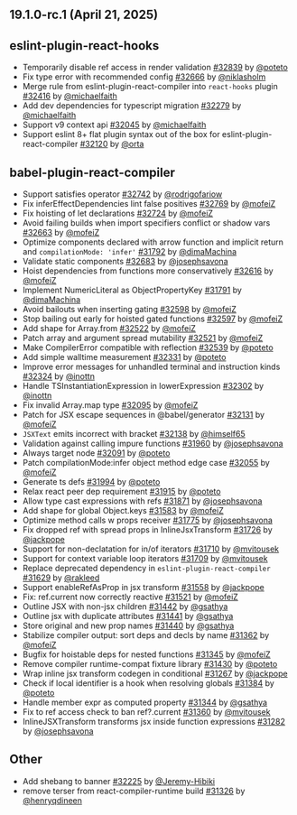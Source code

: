 ## 19.1.0-rc.1 (April 21, 2025)

## eslint-plugin-react-hooks
* Temporarily disable ref access in render validation [#32839](https://github.com/facebook/react/pull/32839) by [@poteto](https://github.com/poteto)
* Fix type error with recommended config [#32666](https://github.com/facebook/react/pull/32666) by [@niklasholm](https://github.com/niklasholm)
* Merge rule from eslint-plugin-react-compiler into `react-hooks` plugin [#32416](https://github.com/facebook/react/pull/32416) by [@michaelfaith](https://github.com/michaelfaith)
* Add dev dependencies for typescript migration [#32279](https://github.com/facebook/react/pull/32279) by [@michaelfaith](https://github.com/michaelfaith)
* Support v9 context api [#32045](https://github.com/facebook/react/pull/32045) by [@michaelfaith](https://github.com/michaelfaith)
* Support eslint 8+ flat plugin syntax out of the box for eslint-plugin-react-compiler [#32120](https://github.com/facebook/react/pull/32120) by [@orta](https://github.com/orta)

## babel-plugin-react-compiler
* Support satisfies operator [#32742](https://github.com/facebook/react/pull/32742) by [@rodrigofariow](https://github.com/rodrigofariow)
* Fix inferEffectDependencies lint false positives [#32769](https://github.com/facebook/react/pull/32769) by [@mofeiZ](https://github.com/mofeiZ)
* Fix hoisting of let declarations [#32724](https://github.com/facebook/react/pull/32724) by [@mofeiZ](https://github.com/mofeiZ)
* Avoid failing builds when import specifiers conflict or shadow vars [#32663](https://github.com/facebook/react/pull/32663) by [@mofeiZ](https://github.com/mofeiZ)
* Optimize components declared with arrow function and implicit return and `compilationMode: 'infer'` [#31792](https://github.com/facebook/react/pull/31792) by [@dimaMachina](https://github.com/dimaMachina)
* Validate static components [#32683](https://github.com/facebook/react/pull/32683) by [@josephsavona](https://github.com/josephsavona)
* Hoist dependencies from functions more conservatively [#32616](https://github.com/facebook/react/pull/32616) by [@mofeiZ](https://github.com/mofeiZ)
* Implement NumericLiteral as ObjectPropertyKey [#31791](https://github.com/facebook/react/pull/31791) by [@dimaMachina](https://github.com/dimaMachina)
* Avoid bailouts when inserting gating [#32598](https://github.com/facebook/react/pull/32598) by [@mofeiZ](https://github.com/mofeiZ)
* Stop bailing out early for hoisted gated functions [#32597](https://github.com/facebook/react/pull/32597) by [@mofeiZ](https://github.com/mofeiZ)
* Add shape for Array.from [#32522](https://github.com/facebook/react/pull/32522) by [@mofeiZ](https://github.com/mofeiZ)
* Patch array and argument spread mutability [#32521](https://github.com/facebook/react/pull/32521) by [@mofeiZ](https://github.com/mofeiZ)
* Make CompilerError compatible with reflection [#32539](https://github.com/facebook/react/pull/32539) by [@poteto](https://github.com/poteto)
* Add simple walltime measurement [#32331](https://github.com/facebook/react/pull/32331) by [@poteto](https://github.com/poteto)
* Improve error messages for unhandled terminal and instruction kinds [#32324](https://github.com/facebook/react/pull/32324) by [@inottn](https://github.com/inottn)
* Handle TSInstantiationExpression in lowerExpression [#32302](https://github.com/facebook/react/pull/32302) by [@inottn](https://github.com/inottn)
* Fix invalid Array.map type [#32095](https://github.com/facebook/react/pull/32095) by [@mofeiZ](https://github.com/mofeiZ)
* Patch for JSX escape sequences in @babel/generator [#32131](https://github.com/facebook/react/pull/32131) by [@mofeiZ](https://github.com/mofeiZ)
* `JSXText` emits incorrect with bracket [#32138](https://github.com/facebook/react/pull/32138) by [@himself65](https://github.com/himself65)
* Validation against calling impure functions [#31960](https://github.com/facebook/react/pull/31960) by [@josephsavona](https://github.com/josephsavona)
* Always target node [#32091](https://github.com/facebook/react/pull/32091) by [@poteto](https://github.com/poteto)
* Patch compilationMode:infer object method edge case [#32055](https://github.com/facebook/react/pull/32055) by [@mofeiZ](https://github.com/mofeiZ)
* Generate ts defs [#31994](https://github.com/facebook/react/pull/31994) by [@poteto](https://github.com/poteto)
* Relax react peer dep requirement [#31915](https://github.com/facebook/react/pull/31915) by [@poteto](https://github.com/poteto)
* Allow type cast expressions with refs [#31871](https://github.com/facebook/react/pull/31871) by [@josephsavona](https://github.com/josephsavona)
* Add shape for global Object.keys [#31583](https://github.com/facebook/react/pull/31583) by [@mofeiZ](https://github.com/mofeiZ)
* Optimize method calls w props receiver [#31775](https://github.com/facebook/react/pull/31775) by [@josephsavona](https://github.com/josephsavona)
* Fix dropped ref with spread props in InlineJsxTransform [#31726](https://github.com/facebook/react/pull/31726) by [@jackpope](https://github.com/jackpope)
* Support for non-declatation for in/of iterators [#31710](https://github.com/facebook/react/pull/31710) by [@mvitousek](https://github.com/mvitousek)
* Support for context variable loop iterators [#31709](https://github.com/facebook/react/pull/31709) by [@mvitousek](https://github.com/mvitousek)
* Replace deprecated dependency in `eslint-plugin-react-compiler` [#31629](https://github.com/facebook/react/pull/31629) by [@rakleed](https://github.com/rakleed)
* Support enableRefAsProp in jsx transform [#31558](https://github.com/facebook/react/pull/31558) by [@jackpope](https://github.com/jackpope)
* Fix: ref.current now correctly reactive [#31521](https://github.com/facebook/react/pull/31521) by [@mofeiZ](https://github.com/mofeiZ)
* Outline JSX with non-jsx children [#31442](https://github.com/facebook/react/pull/31442) by [@gsathya](https://github.com/gsathya)
* Outline jsx with duplicate attributes [#31441](https://github.com/facebook/react/pull/31441) by [@gsathya](https://github.com/gsathya)
* Store original and new prop names [#31440](https://github.com/facebook/react/pull/31440) by [@gsathya](https://github.com/gsathya)
* Stabilize compiler output: sort deps and decls by name [#31362](https://github.com/facebook/react/pull/31362) by [@mofeiZ](https://github.com/mofeiZ)
* Bugfix for hoistable deps for nested functions [#31345](https://github.com/facebook/react/pull/31345) by [@mofeiZ](https://github.com/mofeiZ)
* Remove compiler runtime-compat fixture library [#31430](https://github.com/facebook/react/pull/31430) by [@poteto](https://github.com/poteto)
* Wrap inline jsx transform codegen in conditional [#31267](https://github.com/facebook/react/pull/31267) by [@jackpope](https://github.com/jackpope)
* Check if local identifier is a hook when resolving globals [#31384](https://github.com/facebook/react/pull/31384) by [@poteto](https://github.com/poteto)
* Handle member expr as computed property [#31344](https://github.com/facebook/react/pull/31344) by [@gsathya](https://github.com/gsathya)
* Fix to ref access check to ban ref?.current [#31360](https://github.com/facebook/react/pull/31360) by [@mvitousek](https://github.com/mvitousek)
* InlineJSXTransform transforms jsx inside function expressions [#31282](https://github.com/facebook/react/pull/31282) by [@josephsavona](https://github.com/josephsavona)

## Other
* Add shebang to banner [#32225](https://github.com/facebook/react/pull/32225) by [@Jeremy-Hibiki](https://github.com/Jeremy-Hibiki)
* remove terser from react-compiler-runtime build [#31326](https://github.com/facebook/react/pull/31326) by [@henryqdineen](https://github.com/henryqdineen)

